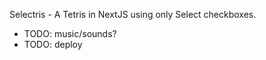 Selectris - A Tetris in NextJS using only Select checkboxes.

-   TODO: music/sounds?
-   TODO: deploy
